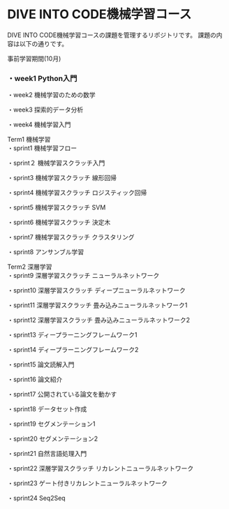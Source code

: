 # DIVE INTO CODE機械学習コース

DIVE INTO CODE機械学習コースの課題を管理するリポジトリです。
課題の内容は以下の通りです。


事前学習期間(10月)<br>
### ・week1 Python入門<br>

・week2 機械学習のための数学<br>

・week3 探索的データ分析<br>

・week4 機械学習入門<br>


Term1 機械学習<br>
・sprint1 機械学習フロー<br>

・sprint２ 機械学習スクラッチ入門<br>

・sprint3 機械学習スクラッチ 線形回帰<br>

・sprint4 機械学習スクラッチ ロジスティック回帰<br>

・sprint5 機械学習スクラッチ SVM<br>

・sprint6 機械学習スクラッチ 決定木<br>

・sprint7 機械学習スクラッチ クラスタリング<br>

・sprint8 アンサンブル学習<br>


Term2 深層学習<br>
・sprint9 深層学習スクラッチ ニューラルネットワーク<br>

・sprint10 深層学習スクラッチ ディープニューラルネットワーク<br>

・sprint11 深層学習スクラッチ 畳み込みニューラルネットワーク1<br>

・sprint12 深層学習スクラッチ 畳み込みニューラルネットワーク2<br>

・sprint13 ディープラーニングフレームワーク1<br>

・sprint14 ディープラーニングフレームワーク2<br>

・sprint15 論文読解入門<br>

・sprint16 論文紹介<br>

・sprint17 公開されている論文を動かす<br>

・sprint18 データセット作成<br>

・sprint19 セグメンテーション1<br>

・sprint20 セグメンテーション2<br>

・sprint21 自然言語処理入門<br>

・sprint22 深層学習スクラッチ リカレントニューラルネットワーク<br>

・sprint23 ゲート付きリカレントニューラルネットワーク<br>

・sprint24 Seq2Seq<br>


